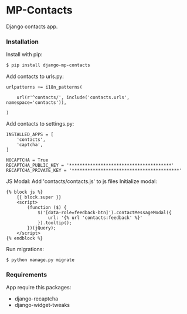 # MP-Contacts

Django contacts app.

### Installation

Install with pip:

```sh
$ pip install django-mp-contacts
```

Add contacts to urls.py:

```
urlpatterns += i18n_patterns(
    
    url(r'^contacts/', include('contacts.urls', namespace='contacts')),
    
)
```

Add contacts to settings.py:
```
INSTALLED_APPS = [
    'contacts',
    'captcha',
]

NOCAPTCHA = True
RECAPTCHA_PUBLIC_KEY = '***************************************'
RECAPTCHA_PRIVATE_KEY = '*****************************************'
```

JS Modal:
Add 'contacts/contacts.js' to js files
Initialize modal:
```
{% block js %}
    {{ block.super }}
    <script>
        (function ($) {
            $('[data-role=feedback-btn]').contactMessageModal({
                url: '{% url 'contacts:feedback' %}'
            }).tooltip();
        })(jQuery);
    </script>
{% endblock %}
```

Run migrations:
```
$ python manage.py migrate
```

### Requirements

App require this packages:

* django-recaptcha
* django-widget-tweaks
